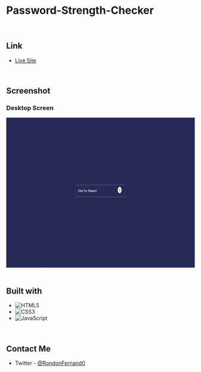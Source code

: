 # Password-Strength-Checker

<br>

## Link

- [Live Site](https://linen220-password-strength-checker.netlify.app/)

<br>

## Screenshot

<div align="left">
<h3>Desktop Screen</h3>
<img src="./img/screenshot_1.png" width="600" height="400"/>
</div>

<br>

## Built with

- ![HTML5](https://img.shields.io/badge/html5-%23E34F26.svg?style=for-the-badge&logo=html5&logoColor=white)   
- ![CSS3](https://img.shields.io/badge/css3-%231572B6.svg?style=for-the-badge&logo=css3&logoColor=white)
- ![JavaScript](https://img.shields.io/badge/Javascript-F7DF1E.svg?style=for-the-badge&logo=javascript&logoColor=black)&nbsp;

<br>

## Contact Me

- Twitter - [@RondonFernand0](https://twitter.com/RondonFernand0)

<br>